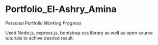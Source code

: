 # Portfolio_El-Ashry_Amina
Personal Portfolio *Working Progress*

Used Node.js, express.js, bootstrap css library as well as open source tutorials to achive desired result.
